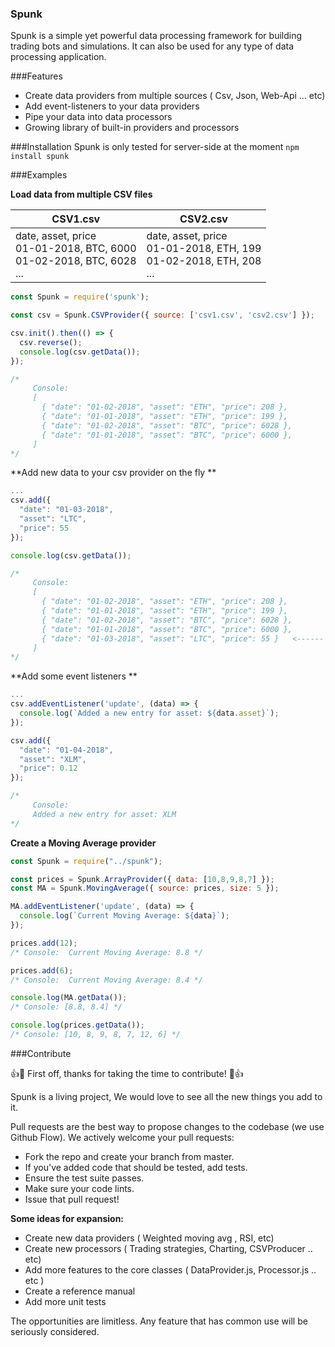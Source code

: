 ### Spunk
Spunk is a simple yet powerful data processing framework for building trading bots and simulations. It can also be used for any type of data processing application.

###Features

- Create data providers from multiple sources ( Csv, Json,  Web-Api ... etc) 
- Add event-listeners to your data providers
- Pipe your data into data processors
- Growing library of built-in providers and processors

###Installation
Spunk is only tested for server-side at the moment `npm install spunk`

###Examples

**Load data from multiple CSV files**

| CSV1.csv  | CSV2.csv  |
| ------------ | ------------ |
|date, asset, price  <br> 01-01-2018, BTC, 6000 <br> 01-02-2018, BTC, 6028 <br> ...  |  date, asset, price  <br> 01-01-2018, ETH, 199 <br> 01-02-2018, ETH,  208 <br> ...  |

```javascript
const Spunk = require('spunk');

const csv = Spunk.CSVProvider({ source: ['csv1.csv', 'csv2.csv'] });

csv.init().then(() => {
  csv.reverse();
  console.log(csv.getData());
});

/*
     Console:
     [
       { "date": "01-02-2018", "asset": "ETH", "price": 208 },
       { "date": "01-01-2018", "asset": "ETH", "price": 199 },
       { "date": "01-02-2018", "asset": "BTC", "price": 6028 },
       { "date": "01-01-2018", "asset": "BTC", "price": 6000 },
     ]
*/
```

**Add new data to your csv provider on the fly **

```javascript
...
csv.add({
  "date": "01-03-2018",
  "asset": "LTC",
  "price": 55
});

console.log(csv.getData());

/*
     Console:
     [
       { "date": "01-02-2018", "asset": "ETH", "price": 208 },
       { "date": "01-01-2018", "asset": "ETH", "price": 199 },
       { "date": "01-02-2018", "asset": "BTC", "price": 6028 },
       { "date": "01-01-2018", "asset": "BTC", "price": 6000 },
       { "date": "01-03-2018", "asset": "LTC", "price": 55 }   <------
     ]
*/

```

**Add some event listeners **

```javascript
...
csv.addEventListener('update', (data) => {
  console.log(`Added a new entry for asset: ${data.asset}`);
});

csv.add({
  "date": "01-04-2018",
  "asset": "XLM",
  "price": 0.12
});

/*
     Console:
     Added a new entry for asset: XLM
*/
```

**Create a Moving Average provider**

```javascript
const Spunk = require("../spunk");

const prices = Spunk.ArrayProvider({ data: [10,8,9,8,7] });
const MA = Spunk.MovingAverage({ source: prices, size: 5 });

MA.addEventListener('update', (data) => {
  console.log(`Current Moving Average: ${data}`);
});

prices.add(12);
/* Console:  Current Moving Average: 8.8 */

prices.add(6);
/* Console:  Current Moving Average: 8.4 */

console.log(MA.getData());
/* Console: [8.8, 8.4] */

console.log(prices.getData());
/* Console: [10, 8, 9, 8, 7, 12, 6] */
```
###Contribute

👍🎉 First off, thanks for taking the time to contribute! 🎉👍

Spunk is a living project, We would love to see all the new things you add to it.

Pull requests are the best way to propose changes to the codebase (we use Github Flow). We actively welcome your pull requests:

- Fork the repo and create your branch from master.
- If you've added code that should be tested, add tests.
- Ensure the test suite passes.
- Make sure your code lints.
- Issue that pull request!

**Some ideas for expansion:**
- Create new data providers ( Weighted moving avg , RSI, etc)
- Create new processors ( Trading strategies, Charting, CSVProducer .. etc)
- Add more features to the core classes ( DataProvider.js, Processor.js .. etc )
- Create a reference manual
- Add more unit tests

The opportunities are limitless. Any feature that has common use will be seriously considered.

